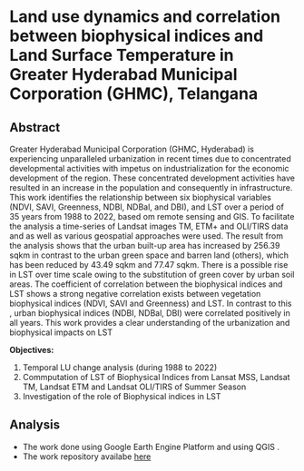 
# Land use dynamics and correlation between biophysical indices and Land Surface Temperature in Greater Hyderabad Municipal Corporation (GHMC), Telangana

## Abstract
Greater Hyderabad Municipal Corporation (GHMC, Hyderabad) is experiencing unparalleled urbanization in recent times due to concentrated developmental activities with impetus on industrialization for the economic development of the region. These concentrated development activities have resulted in an increase in the population and consequently in infrastructure. This work identifies the relationship between six biophysical variables (NDVI, SAVI, Greenness, NDBI, NDBal, and DBI), and LST over a period of 35 years from 1988 to 2022, based om remote sensing and GIS. To facilitate the analysis a time-series of Landsat images TM, ETM+ and OLI/TIRS data and as well as various geospatial approaches were used. The result from the analysis shows that the urban built-up area has increased by 256.39 sqkm in contrast to the urban green space and barren land (others), which has been reduced by 43.49 sqkm and 77.47 sqkm. There is a possible rise in LST over time scale owing to the substitution of green cover by urban soil areas. The coefficient of correlation between the biophysical indices and LST shows a strong negative correlation exists between  vegetation biophysical indices (NDVI, SAVI and Greenness) and LST. In contrast to this , urban biophysical indices (NDBI, NDBal, DBI) were correlated positively in all years. This work provides a clear understanding of the urbanization and biophysical impacts on LST

**Objectives:** 
1. Temporal LU change analysis (during 1988 to 2022)
2. Commputation of LST of Biophysical Indices from Lansat MSS, Landsat TM, Landsat                    ETM and Landsat OLI/TIRS of Summer Season  
3. Investigation of the role of Biophysical indices in LST

## Analysis
- The work done using Google Earth Engine Platform and using QGIS .
- The work repository availabe [here](https://code.earthengine.google.co.in/?accept_repo=users/b171905/GEE_Practical)





